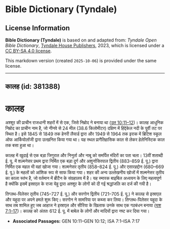 # Bible Dictionary (Tyndale)

## License Information

**Bible Dictionary (Tyndale)** is based on and adapted from: _Tyndale Open Bible Dictionary_, [Tyndale House Publishers](https://tyndaleopenresources.com/), 2023, which is licensed under a [CC BY-SA 4.0 license](https://creativecommons.org/licenses/by-sa/4.0/legalcode.en).

This markdown version (created `2025-10-06`) is provided under the same license.



--------------------------------

## कालह (id: 381388)

कालह
====

अश्शूर की प्राचीन राजधानी शहरों में से एक, जिसे निम्रोद ने बनाया था ([उत 10:11–12](https://ref.ly/Gen10:11-Gen10:12))। कालह आधुनिक निम्रोद का प्राचीन नाम है, जो नीनवे से 24 मील (38\.6 किलोमीटर) दक्षिण में हिद्देकेल नदी के पूर्वी तट पर स्थित है। इसे 1845 से 1849 तक हेनरी लैयार्ड द्वारा और 1949 से 1964 तक इराक में ब्रिटिश स्कूल ऑफ आर्कियोलॉजी द्वारा उत्खनित किया गया था। यह स्थल प्रागैतिहासिक काल से लेकर हेलेनिस्टिक काल तक बसा हुआ था।

कालह में खुदाई से एक बड़ा जिगुरात और निनुर्ता और नाबू को समर्पित मंदिरों का पता चला। 13वीं शताब्दी ई. पू. में शल्मनेसर प्रथम द्वारा निर्मित एक बड़ा दुर्ग और अशुर्नासिरपाल द्वितीय (883–859 ई. पू.) द्वारा निर्मित एक महल भी वहां खोजा गया। शल्मनेसर तृतीय (858–824 ई. पू.) और एसारहद्दोन (680–669 ई. पू.) के महलों को आंशिक रूप से साफ किया गया। शहर की अन्य उल्लेखनीय खोजों में शल्मनेसर तृतीय का काला स्तंभ है, जो वर्तमान में ब्रीटैन के संग्रहालय में है। यह स्मारक बाइबिल अध्ययन के लिए महत्वपूर्ण है क्योंकि इसमें इस्राएल के राजा येहू द्वारा अश्शूर के लोगों को दी गई श्रद्धांजलि का दर्ज की गयी है।

तिग्लथ\-पिलेसर तृतीय (745–727 ई. पू.) और सरगोन द्वितीय (721–705 ई. पू.) ने कालह से इस्राएल और यहूदा पर अपने हमले शुरू किए। सरगोन ने सामरिया पर कब्जा कर लिया। तिग्लथ\-पिलेसर यहूदा के साथ तब शामिल हुए जब आहाज ने इस्राएल और सीरिया के खिलाफ उनके साथ एक गठबंधन बनाया ([यश 7:1–17](https://ref.ly/Isa7:1-Isa7:17))। कालह को अंततः 612 ई. पू. में बाबेल के लोगों और मादियों द्वारा नष्ट कर दिया गया।

* **Associated Passages:** GEN 10:11–GEN 10:12; ISA 7:1–ISA 7:17

